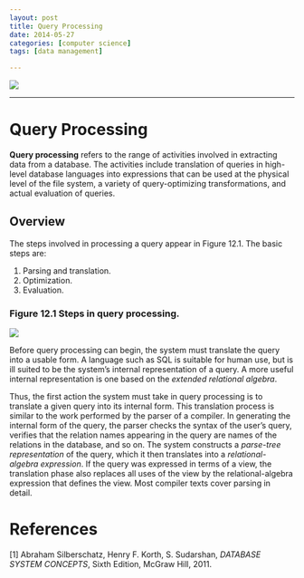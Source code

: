 ```yaml
---
layout: post
title: Query Processing
date: 2014-05-27
categories: [computer science]
tags: [data management]

---
```



[![](http://sungsoo.github.com/images/query-processing.png)](http://sungsoo.github.com/images/query-processing.png)

---

# Query Processing

**Query processing** refers to the range of activities involved in extracting data from a database. The activities include translation of queries in high-level database languages into expressions that can be used at the physical level of the file system, a variety of query-optimizing transformations, and actual evaluation of queries.## Overview
The steps involved in processing a query appear in Figure 12.1. The basic stepsare:
1. Parsing and translation. 
2. Optimization.3. Evaluation.
### Figure 12.1 Steps in query processing.

![](http://sungsoo.github.com/images/steps-in-query-processing.png)Before query processing can begin, the system must translate the query into a usable form. A language such as SQL is suitable for human use, but is ill suited to be the system’s internal representation of a query. A more useful internal representation is one based on the *extended relational algebra*.
Thus, the first action the system must take in query processing is to translate a given query into its internal form. This translation process is similar to the work performed by the parser of a compiler. In generating the internal form of the query, the parser checks the syntax of the user’s query, verifies that the relation names appearing in the query are names of the relations in the database, and so on. The system constructs a *parse-tree representation* of the query, which it then translates into a *relational-algebra expression*. If the query was expressed in terms of a view, the translation phase also replaces all uses of the view by the relational-algebra expression that defines the view. Most compiler texts cover parsing in detail.
# References
[1] Abraham Silberschatz, Henry F. Korth, S. Sudarshan, *DATABASE SYSTEM CONCEPTS*, Sixth Edition, McGraw Hill, 2011.
